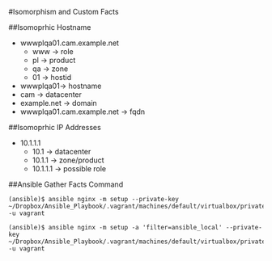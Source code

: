 #Isomorphism and Custom Facts

##Isomoprhic Hostname
* wwwplqa01.cam.example.net
    * www -> role
    * pl -> product
    * qa -> zone
    * 01 -> hostid
* wwwplqa01-> hostname
* cam -> datacenter
* example.net -> domain
* wwwplqa01.cam.example.net -> fqdn

##Isomoprhic IP Addresses
* 10.1.1.1
    * 10.1 -> datacenter   
    * 10.1.1 -> zone/product
    * 10.1.1.1 -> possible role

##Ansible Gather Facts Command
```
(ansible)$ ansible nginx -m setup --private-key ~/Dropbox/Ansible_Playbook/.vagrant/machines/default/virtualbox/private_key -u vagrant
```

```
(ansible)$ ansible nginx -m setup -a 'filter=ansible_local' --private-key ~/Dropbox/Ansible_Playbook/.vagrant/machines/default/virtualbox/private_key -u vagrant
```

